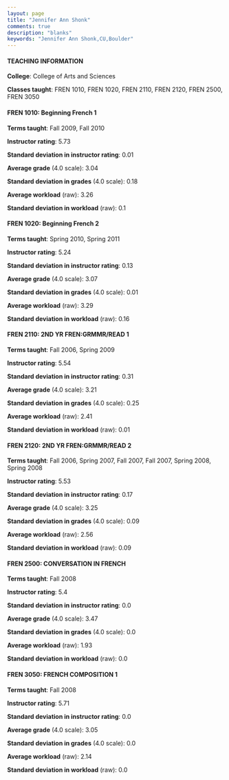 ```yaml
---
layout: page
title: "Jennifer Ann Shonk" 
comments: true
description: "blanks"
keywords: "Jennifer Ann Shonk,CU,Boulder"
---
```

<head>
<script src="https://ajax.googleapis.com/ajax/libs/jquery/2.1.3/jquery.min.js"></script>
<script src="https://dl.dropboxusercontent.com/s/pc42nxpaw1ea4o9/highcharts.js?dl=0"></script>
<!-- <script src="../assets/js/highcharts.js"></script> -->
<style type="text/css">@font-face {
	font-family: "Bebas Neue";
	src: url(https://www.filehosting.org/file/details/544349/BebasNeue Regular.otf) format("opentype");
	}
	h1.Bebas { 
		font-family: "Bebas Neue", Verdana, Tahoma;
	}
</style>
</head>
	   
#### TEACHING INFORMATION

**College**: College of Arts and Sciences

**Classes taught**: FREN 1010, FREN 1020, FREN 2110, FREN 2120, FREN 2500, FREN 3050

#### FREN 1010: Beginning French 1

**Terms taught**: Fall 2009, Fall 2010

**Instructor rating**: 5.73

**Standard deviation in instructor rating**: 0.01

**Average grade** (4.0 scale): 3.04

**Standard deviation in grades** (4.0 scale): 0.18

**Average workload** (raw): 3.26

**Standard deviation in workload** (raw): 0.1

#### FREN 1020: Beginning French 2

**Terms taught**: Spring 2010, Spring 2011

**Instructor rating**: 5.24

**Standard deviation in instructor rating**: 0.13

**Average grade** (4.0 scale): 3.07

**Standard deviation in grades** (4.0 scale): 0.01

**Average workload** (raw): 3.29

**Standard deviation in workload** (raw): 0.16

#### FREN 2110: 2ND YR FREN:GRMMR/READ 1

**Terms taught**: Fall 2006, Spring 2009

**Instructor rating**: 5.54

**Standard deviation in instructor rating**: 0.31

**Average grade** (4.0 scale): 3.21

**Standard deviation in grades** (4.0 scale): 0.25

**Average workload** (raw): 2.41

**Standard deviation in workload** (raw): 0.01

#### FREN 2120: 2ND YR FREN:GRMMR/READ 2

**Terms taught**: Fall 2006, Spring 2007, Fall 2007, Fall 2007, Spring 2008, Spring 2008

**Instructor rating**: 5.53

**Standard deviation in instructor rating**: 0.17

**Average grade** (4.0 scale): 3.25

**Standard deviation in grades** (4.0 scale): 0.09

**Average workload** (raw): 2.56

**Standard deviation in workload** (raw): 0.09

#### FREN 2500: CONVERSATION IN FRENCH

**Terms taught**: Fall 2008

**Instructor rating**: 5.4

**Standard deviation in instructor rating**: 0.0

**Average grade** (4.0 scale): 3.47

**Standard deviation in grades** (4.0 scale): 0.0

**Average workload** (raw): 1.93

**Standard deviation in workload** (raw): 0.0

#### FREN 3050: FRENCH COMPOSITION 1

**Terms taught**: Fall 2008

**Instructor rating**: 5.71

**Standard deviation in instructor rating**: 0.0

**Average grade** (4.0 scale): 3.05

**Standard deviation in grades** (4.0 scale): 0.0

**Average workload** (raw): 2.14

**Standard deviation in workload** (raw): 0.0

